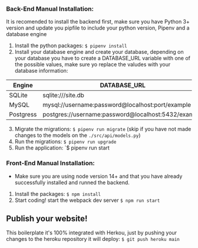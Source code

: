 ### Back-End Manual Installation:

It is recomended to install the backend first, make sure you have Python 3+ version and update you pipfile to include your python version, Pipenv and a database engine

1. Install the python packages: `$ pipenv install`
2. Install your database engine and create your database, depending on your database you have to create a DATABASE_URL variable with one of the possible values, make sure yo replace the valudes with your database information:

| Engine	| DATABASE_URL 						|
| ------------- | ----------------------------------------------------- |
| SQLite	| sqlite:///site.db	 				|
| MySQL		| mysql://username:password@localhost:port/example	|
| Postgress	| postgres://username:password@localhost:5432/example 	|

3. Migrate the migrations: `$ pipenv run migrate` (skip if you have not made changes to the models on the `./src/api/models.py`)
4. Run the migrations: `$ pipenv run upgrade`
5. Run the application: `$ pipenv run start


### Front-End Manual Installation:

- Make sure you are using node version 14+ and that you have already successfully installed and runned the backend.

1. Install the packages: `$ npm install`
2. Start coding! start the webpack dev server `$ npm run start`

## Publish your website!

This boilerplate it's 100% integrated with Herkou, just by pushing your changes to the heroku repository it will deploy: `$ git push heroku main`

